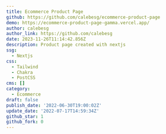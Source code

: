 ```yaml
---
title: Ecommerce Product Page
github: https://github.com/calebesg/ecommerce-product-page
demo: https://ecommerce-product-page-gamma.vercel.app/
author: calebesg
author_link: https://github.com/calebesg
date: 2023-11-26T11:14:42.856Z
description: Product page created with nextjs
ssg:
  - Nextjs
css:
  - Tailwind
  - Chakra
  - PostCSS
cms: []
category:
  - Ecommerce
draft: false
publish_date: '2022-06-30T19:00:02Z'
update_date: '2022-07-17T14:59:34Z'
github_star: 1
github_fork: 0
---
```

